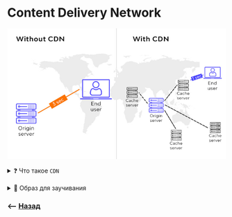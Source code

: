 # Content Delivery Network

![illustration](img/illustration.jpeg)

<details>
<summary> ❓ Что такое <code>CDN</code></summary>

---

👆🏽 Система серверов, раскиданных по всему миру, кеширующая и обновляющая данные с оригинального сервера раз в `n` секунд  

🎯 Позволяет установить соединение с самым территориально близким сервером         
&emsp;&emsp; 👆 Тем самым ускорив передачу данных  
  
🎯 Большое кол-во серверов, позволяет справиться с большим кол-вом нагрузки, и защитится от незначительных `DDDos` атак  

---

</details>

<br>

<details>
<summary> 🧠 Образ для заучивания</summary>

---

C - Контент
D - Доставят
N - Не на прямую

Система серверов, раскиданных по всему миру, кеширующая и обновляющая данные с оригинального сервера раз в `n` секунд   
Пользователь попадает на самый териториально близкий сервер, и сокращает время получения данных
---

</details>

### ⟵ **<a href="../../readme.md">Назад</a>**